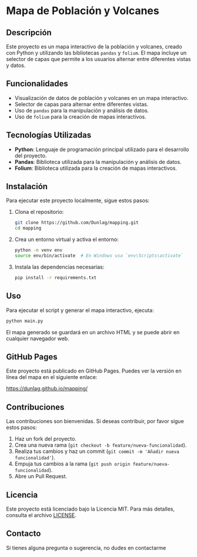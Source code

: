# Mapa de Población y Volcanes

## Descripción

Este proyecto es un mapa interactivo de la población y volcanes, creado con Python y utilizando las bibliotecas `pandas` y `folium`. El mapa incluye un selector de capas que permite a los usuarios alternar entre diferentes vistas y datos.

## Funcionalidades

- Visualización de datos de población y volcanes en un mapa interactivo.
- Selector de capas para alternar entre diferentes vistas.
- Uso de `pandas` para la manipulación y análisis de datos.
- Uso de `folium` para la creación de mapas interactivos.

## Tecnologías Utilizadas

- **Python**: Lenguaje de programación principal utilizado para el desarrollo del proyecto.
- **Pandas**: Biblioteca utilizada para la manipulación y análisis de datos.
- **Folium**: Biblioteca utilizada para la creación de mapas interactivos.

## Instalación

Para ejecutar este proyecto localmente, sigue estos pasos:

1. Clona el repositorio:
   ```bash
   git clone https://github.com/Dunlag/mapping.git
   cd mapping
   ```

2. Crea un entorno virtual y activa el entorno:
   ```bash
   python -m venv env
   source env/bin/activate  # En Windows usa `env\Scripts\activate`
   ```

3. Instala las dependencias necesarias:
   ```bash
   pip install -r requirements.txt
   ```

## Uso

Para ejecutar el script y generar el mapa interactivo, ejecuta:
```bash
python main.py
```

El mapa generado se guardará en un archivo HTML y se puede abrir en cualquier navegador web.

## GitHub Pages
Este proyecto está publicado en GitHub Pages. Puedes ver la versión en línea del mapa en el siguiente enlace:

https://dunlag.github.io/mapping/

## Contribuciones

Las contribuciones son bienvenidas. Si deseas contribuir, por favor sigue estos pasos:

1. Haz un fork del proyecto.
2. Crea una nueva rama (`git checkout -b feature/nueva-funcionalidad`).
3. Realiza tus cambios y haz un commit (`git commit -m 'Añadir nueva funcionalidad'`).
4. Empuja tus cambios a la rama (`git push origin feature/nueva-funcionalidad`).
5. Abre un Pull Request.

## Licencia

Este proyecto está licenciado bajo la Licencia MIT. Para más detalles, consulta el archivo [LICENSE](LICENSE).

## Contacto

Si tienes alguna pregunta o sugerencia, no dudes en contactarme

```
